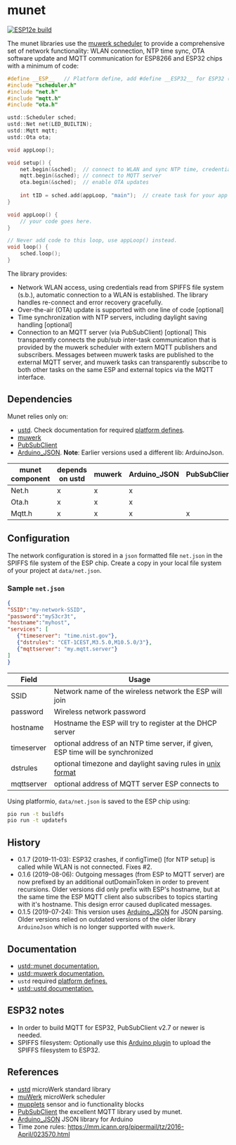 # munet

[![ESP12e build](https://travis-ci.org/muwerk/munet.svg?branch=master)](https://travis-ci.org/muwerk/munet)

The munet libraries use the [muwerk scheduler](https://github.com/muwerk/muwerk) to provide a comprehensive set of network functionality: WLAN connection, NTP time sync, OTA software update and MQTT communication for ESP8266 and ESP32 chips with a minimum of code:

```c++
#define __ESP__   // Platform define, add #define __ESP32__ for ESP32 (see dependencies)
#include "scheduler.h"
#include "net.h"
#include "mqtt.h"
#include "ota.h"

ustd::Scheduler sched;
ustd::Net net(LED_BUILTIN);
ustd::Mqtt mqtt;
ustd::Ota ota;

void appLoop();

void setup() {
    net.begin(&sched);  // connect to WLAN and sync NTP time, credentials read from SPIFFS, (s.b.)
    mqtt.begin(&sched); // connect to MQTT server
    ota.begin(&sched);  // enable OTA updates
    
    int tID = sched.add(appLoop, "main");  // create task for your app code
}

void appLoop() {
    // your code goes here.
}

// Never add code to this loop, use appLoop() instead.
void loop() {
    sched.loop();
}

```

The library provides:

* Network WLAN access, using credentials read from SPIFFS file system (s.b.), automatic connection to a WLAN is established. The library handles re-connect and error recovery gracefully.
* Over-the-air (OTA) update is supported with one line of code [optional]
* Time synchronization with NTP servers, including daylight saving handling [optional]
* Connection to an MQTT server (via PubSubClient) [optional] This transparently connects the pub/sub inter-task communication that is provided by the muwerk scheduler with extern MQTT publishers and subscribers. Messages between muwerk tasks are published to the external MQTT server, and muwerk tasks can transparently subscribe to both other tasks on the same ESP and external topics via the MQTT interface.

## Dependencies

Munet relies only on:

* [ustd](https://github.com/muwerk/ustd). Check documentation for required [platform defines](https://github.com/muwerk/ustd/blob/master/README.md).
* [muwerk](https://github.com/muwerk/ustd)
* [PubSubClient](https://github.com/knolleary/pubsubclient)
* [Arduino_JSON](https://github.com/arduino-libraries/Arduino_JSON). **Note**: Earlier versions used a different lib: ArduinoJson.

| munet component | depends on ustd | muwerk | Arduino_JSON | PubSubClient |
| --------------- | --------------- | ------ | ------------ | ------------ |
| Net.h           |  x              | x      | x            |              |
| Ota.h           |  x              | x      | x            |              |
| Mqtt.h          |  x              | x      | x            | x            |

## Configuration

The network configuration is stored in a `json` formatted file `net.json` in the SPIFFS file system of the ESP chip. Create a copy in your local file system of your project at `data/net.json`.

### Sample `net.json`

```json
{
"SSID":"my-network-SSID",
"password":"myS3cr3t",
"hostname":"myhost",
"services": [
   {"timeserver": "time.nist.gov"},
   {"dstrules": "CET-1CEST,M3.5.0,M10.5.0/3"},
   {"mqttserver": "my.mqtt.server"}
]
}
```

| Field         | Usage                                                                           |
| ------------- | ------------------------------------------------------------------------------- |
| SSID          | Network name of the wireless network the ESP will join                          |
| password      | Wireless network password                                                       |
| hostname      | Hostname the ESP will try to register at the DHCP server                        |
| timeserver    | optional address of an NTP time server, if given, ESP time will be synchronized |
| dstrules      | optional timezone and daylight saving rules in [unix format](https://mm.icann.org/pipermail/tz/2016-April/023570.html)                      |
| mqttserver    | optional address of MQTT server ESP connects to                                 |

Using platformio, `data/net.json` is saved to the ESP chip using:

```bash
pio run -t buildfs
pio run -t updatefs
```

## History

* 0.1.7 (2019-11-03): ESP32 crashes, if configTime() [for NTP setup] is called while WLAN is not connected. Fixes #2.
* 0.1.6 (2019-08-06): Outgoing messages (from ESP to MQTT server) are now prefixed by an additional outDomainToken in order
to prevent recursions. Older versions did only prefix with ESP's hostname, but at the same time the ESP MQTT client also subscribes
to topics starting with it's hostname. This design error caused duplicated messages.
* 0.1.5 (2019-07-24): This version uses [Arduino_JSON](https://github.com/arduino-libraries/Arduino_JSON) for JSON parsing. Older versions relied on outdated versions of the older library `ArduinoJson` which is no longer supported with `muwerk`.

## Documentation

* [ustd::munet documentation.](https://muwerk.github.io/munet/docs/index.html)
* [ustd::muwerk documentation.](https://muwerk.github.io/muwerk/docs/index.html)
* `ustd` required [platform defines.](https://github.com/muwerk/ustd/blob/master/README.md)
* [ustd::ustd documentation.](https://muwerk.github.io/ustd/docs/index.html)

## ESP32 notes

* In order to build MQTT for ESP32, PubSubClient v2.7 or newer is needed.
* SPIFFS filesystem: Optionally use this [Arduino plugin](https://github.com/me-no-dev/arduino-esp32fs-plugin) to upload the SPIFFS filesystem to ESP32.

## References

* [ustd](https://github.com/muwerk/ustd) microWerk standard library
* [muWerk](https://github.com/muwerk/muwerk) microWerk scheduler
* [mupplets](https://github.com/muwerk/mupplets) sensor and io functionality blocks
* [PubSubClient](https://github.com/knolleary/pubsubclient) the excellent MQTT library used by munet.
* [Arduino_JSON](https://github.com/arduino-libraries/Arduino_JSON) JSON library for Arduino
* Time zone rules: https://mm.icann.org/pipermail/tz/2016-April/023570.html
